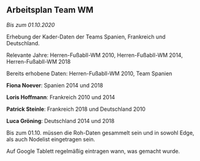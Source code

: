 ## Arbeitsplan Team WM ##


*Bis zum 01.10.2020* 

Erhebung der Kader-Daten der Teams Spanien, Frankreich und Deutschland.


Relevante Jahre: Herren-Fußabll-WM 2010, Herren-Fußabll-WM 2014, Herren-Fußabll-WM 2018

Bereits erhobene Daten:  Herren-Fußabll-WM 2010, Team Spanien

**Fiona Noever**: Spanien 2014 und 2018 

**Loris Hoffmann**: Frankreich 2010 und 2014 

**Patrick Steinle**: Frankreich 2018 und Deutschland 2010

**Luca Gröning**: Deutschland 2014 und 2018

Bis zum 01.10. müssen die Roh-Daten gesammelt sein und in sowohl Edge, als auch Nodelist eingetragen sein. 

Auf Google Tablett regelmäßig eintragen wann, was gemacht wurde. 
